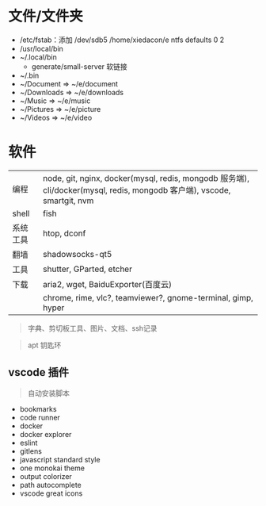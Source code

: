 # 文件/文件夹

* /etc/fstab：添加 /dev/sdb5 /home/xiedacon/e ntfs defaults 0 2
* /usr/local/bin
* ~/.local/bin
  * generate/small-server 软链接
* ~/.bin
* ~/Document => ~/e/document
* ~/Downloads => ~/e/downloads
* ~/Music => ~/e/music
* ~/Pictures => ~/e/picture
* ~/Videos => ~/e/video

# 软件

|||
|--|--|
|编程|node, git, nginx, docker(mysql, redis, mongodb 服务端), cli/docker(mysql, redis, mongodb 客户端), vscode, smartgit, nvm|
|shell|fish|
|系统工具|htop, dconf|
|翻墙|shadowsocks-qt5|
|工具|shutter, GParted, etcher|
|下载|aria2, wget, BaiduExporter(百度云)|
||chrome, rime, vlc?, teamviewer?, gnome-terminal, gimp, hyper|

> 字典、剪切板工具、图片、文档、ssh记录

> apt 钥匙环

## vscode 插件

> 自动安装脚本

* bookmarks
* code runner
* docker
* docker explorer
* eslint
* gitlens
* javascript standard style
* one monokai theme
* output colorizer
* path autocomplete
* vscode great icons
